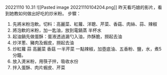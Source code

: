 20221110 10.31
![[Pasted image 20221110104204.png]]
昨天看巧娘的影片，看到她教如何做出好吃的炒米粉。
步驟：
1. 先將米粉泡軟。切料：高麗菜、紅蘿、洋聰、芹菜、香菇、肉絲、蒜、辣椒
2. 將泡軟的米粉，加一匙油，放到電鍋蒸 半杯水
3. 起油鍋先做蛋酥：蛋液透過漏勺入油，炸酥脆，撈起去油
4. 炒洋蔥、豬肉及蝦皮，撈起去油
5. 炒紅蘿 蒜 高麗菜 香菇 一半芹菜 一點辣椒，加壺底油、五香粉、鹽，水，煮5分鐘。
6. 放入燙米粉，用筷子拌，吸收水份
7. 拌入蛋酥、肉片蝦皮、芹菜